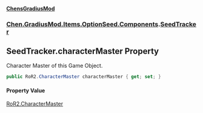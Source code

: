 #### [ChensGradiusMod](index 'index')
### [Chen.GradiusMod.Items.OptionSeed.Components](DLK6_XagJC8yDTIwBWv4gg 'Chen.GradiusMod.Items.OptionSeed.Components').[SeedTracker](MLJxQ_Rdea9IQ2pGcFrbCQ 'Chen.GradiusMod.Items.OptionSeed.Components.SeedTracker')
## SeedTracker.characterMaster Property
Character Master of this Game Object.  
```csharp
public RoR2.CharacterMaster characterMaster { get; set; }
```
#### Property Value
[RoR2.CharacterMaster](https://docs.microsoft.com/en-us/dotnet/api/RoR2.CharacterMaster 'RoR2.CharacterMaster')
